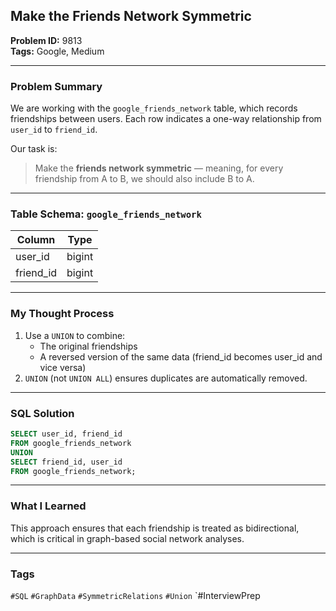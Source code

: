 ## Make the Friends Network Symmetric

**Problem ID:** 9813  
**Tags:** Google, Medium  

---

### Problem Summary

We are working with the `google_friends_network` table, which records friendships between users. Each row indicates a one-way relationship from `user_id` to `friend_id`.

Our task is:
> Make the **friends network symmetric** — meaning, for every friendship from A to B, we should also include B to A.

---

### Table Schema: `google_friends_network`

| Column    | Type   |
|-----------|--------|
| user_id   | bigint |
| friend_id | bigint |

---

### My Thought Process

1. Use a `UNION` to combine:
   - The original friendships
   - A reversed version of the same data (friend_id becomes user_id and vice versa)
2. `UNION` (not `UNION ALL`) ensures duplicates are automatically removed.

---

### SQL Solution

```sql
SELECT user_id, friend_id
FROM google_friends_network
UNION
SELECT friend_id, user_id
FROM google_friends_network;
```

---

### What I Learned

This approach ensures that each friendship is treated as bidirectional, which is critical in graph-based social network analyses.

---

### Tags
`#SQL` `#GraphData` `#SymmetricRelations` `#Union` `#InterviewPrep
